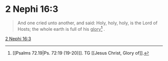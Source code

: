 # 2 Nephi 16:3

> And one cried unto another, and said: Holy, holy, holy, is the Lord of Hosts; the whole earth is full of his <u>glory</u>[^a] .

[2 Nephi 16:3](https://www.churchofjesuschrist.org/study/scriptures/bofm/2-ne/16?lang=eng&id=p3#p3)


[^a]: [[Psalms 72.19|Ps. 72:19 (19-20)]]. TG [[Jesus Christ, Glory of]].
